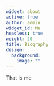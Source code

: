 ```yaml
---
widget: about
active: true
author: admin
widget_id: Me
headless: true
weight: 20
title: Biography
design:
  background:
    image: ""
---
```

That is me
